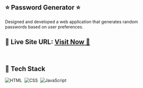 ## ⭐ Password Generator ⭐

Designed and developed a web application that generates random passwords based on user preferences. 

## 📌 **Live Site URL:** <a href="https://rnd-passwordgenerator.netlify.app/">**Visit Now** 🚀</a>

<br>

## 📌 Tech Stack
![HTML](https://img.shields.io/badge/html5%20-%23E34F26.svg?&style=for-the-badge&logo=html5&logoColor=white)&nbsp;
![CSS](https://img.shields.io/badge/css3%20-%231572B6.svg?&style=for-the-badge&logo=css3&logoColor=white)&nbsp;
<img alt="JavaScript" src="https://img.shields.io/badge/javascript-%23323330.svg?style=for-the-badge&logo=javascript&logoColor=%23F7DF1E"/> 
<br>
<br>

